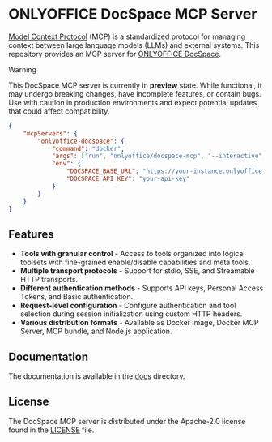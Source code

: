 # ONLYOFFICE DocSpace MCP Server

[Model Context Protocol] (MCP) is a standardized protocol for managing context
between large language models (LLMs) and external systems. This repository
provides an MCP server for [ONLYOFFICE DocSpace].

> [!WARNING]
>
> This DocSpace MCP server is currently in **preview** state. While functional,
> it may undergo breaking changes, have incomplete features, or contain bugs.
> Use with caution in production environments and expect potential updates that
> could affect compatibility.

```json
{
	"mcpServers": {
		"onlyoffice-docspace": {
			"command": "docker",
			"args": ["run", "onlyoffice/docspace-mcp", "--interactive", "--rm", "--env", "DOCSPACE_BASE_URL", "--env", "DOCSPACE_API_KEY"],
			"env": {
				"DOCSPACE_BASE_URL": "https://your-instance.onlyoffice.com",
				"DOCSPACE_API_KEY": "your-api-key"
			}
		}
	}
}
```

## Features

- **Tools with granular control** - Access to tools organized into logical
  toolsets with fine-grained enable/disable capabilities and meta tools.
- **Multiple transport protocols** - Support for stdio, SSE, and Streamable HTTP
  transports.
- **Different authentication methods** - Supports API keys, Personal Access
  Tokens, and Basic authentication.
- **Request-level configuration** - Configure authentication and tool selection
  during session initialization using custom HTTP headers.
- **Various distribution formats** - Available as Docker image, Docker MCP
  Server, MCP bundle, and Node.js application.

## Documentation

The documentation is available in the [docs] directory.

## License

The DocSpace MCP server is distributed under the Apache-2.0 license found in
the [LICENSE] file.

<!-- Footnotes -->

[docs]: https://github.com/ONLYOFFICE/docspace-mcp/tree/v3.0.1/docs
[LICENSE]: https://github.com/onlyoffice/docspace-mcp/blob/v3.0.1/LICENSE

[Model Context Protocol]: https://modelcontextprotocol.io/
[ONLYOFFICE DocSpace]: https://www.onlyoffice.com/docspace.aspx
